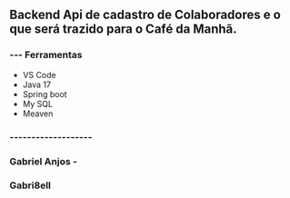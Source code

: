 ## Backend Api de cadastro de Colaboradores e o que será trazido para o Café da Manhã.
### --- Ferramentas
*   VS Code
*   Java 17
*   Spring boot
*   My SQL
*   Meaven
### -------------------

### Gabriel Anjos - 
### Gabri8ell 
